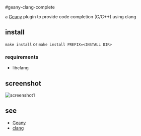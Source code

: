 #geany-clang-complete

a [Geany](https://github.com/geany/geany) plugin to provide code completion (C/C++) using clang

## install
`make install`
or
`make install PREFIX=<INSTALL DIR>`

### requirements

- libclang

## screenshot
![screenshot1](https://github.com/notetau/geany-complete-core/wiki/image/geany-cc_sc1.png)

## see

 - [Geany](http://www.geany.org)
 - [clang](http://clang.llvm.org)
